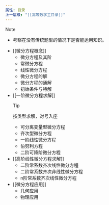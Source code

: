 ```yaml
---
属性: 目录
上一层级: "[[高等数学主目录]]"
---
```


> [!note] 
> - 考察在没有传统题型的情况下是否能运用知识。

- [[微分方程概念]]
	- 微分方程及其阶
	- 常微分方程
	- 线性微分方程
	- 微分方程的解
	- 微分方程的通解
	- 初始条件与特解
- [[一阶微分方程求解]]
	> [!tip] 
	> 按类型求解，对号入座
	- 可分离变量型微分方程
	- 齐次型微分方程
	- 一阶线性微分方程
	- 伯努利方程
	- 二阶可降阶微分方程
- [[高阶线性微分方程求解]]
	- 二阶常系数齐次线性微分方程
	- 二阶常系数齐次非线性微分方程
	- n阶常系数齐次线性微分方程
- [[微分方程应用]]
	- 几何应用
	- 物理应用